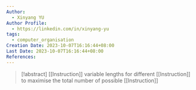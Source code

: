 ```yaml
---
Author:
  - Xinyang YU
Author Profile:
  - https://linkedin.com/in/xinyang-yu
tags:
  - computer_organisation
Creation Date: 2023-10-07T16:16:44+08:00
Last Date: 2023-10-07T16:16:44+08:00
References:
---
```

>[!abstract] [[Instruction]] variable lengths for different [[Instruction]] to maximise the total number of possible [[Instruction]]